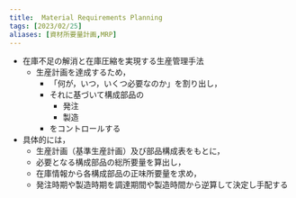 ```yaml
---
title:  Material Requirements Planning
tags: [2023/02/25]
aliases: [資材所要量計画,MRP]
---
```


- 在庫不足の解消と在庫圧縮を実現する生産管理手法
	- 生産計画を達成するため，
		- 「何が，いつ，いくつ必要なのか」を割り出し，
		- それに基づいて構成部品の
			- 発注
			- 製造
		- をコントロールする
- 具体的には，
	- 生産計画（基準生産計画）及び部品構成表をもとに，
	- 必要となる構成部品の総所要量を算出し，
	- 在庫情報から各構成部品の正味所要量を求め，
	- 発注時期や製造時期を調達期間や製造時間から逆算して決定し手配する